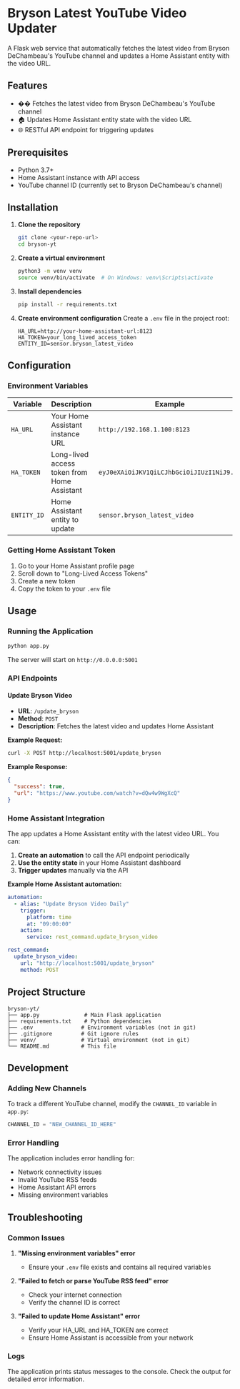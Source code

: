 # Bryson Latest YouTube Video Updater

A Flask web service that automatically fetches the latest video from Bryson DeChambeau's YouTube channel and updates a Home Assistant entity with the video URL.

## Features

- �� Fetches the latest video from Bryson DeChambeau's YouTube channel
- 🏠 Updates Home Assistant entity state with the video URL
- 🌐 RESTful API endpoint for triggering updates

## Prerequisites

- Python 3.7+
- Home Assistant instance with API access
- YouTube channel ID (currently set to Bryson DeChambeau's channel)

## Installation

1. **Clone the repository**
   ```bash
   git clone <your-repo-url>
   cd bryson-yt
   ```

2. **Create a virtual environment**
   ```bash
   python3 -m venv venv
   source venv/bin/activate  # On Windows: venv\Scripts\activate
   ```

3. **Install dependencies**
   ```bash
   pip install -r requirements.txt
   ```

4. **Create environment configuration**
   Create a `.env` file in the project root:
   ```env
   HA_URL=http://your-home-assistant-url:8123
   HA_TOKEN=your_long_lived_access_token
   ENTITY_ID=sensor.bryson_latest_video
   ```

## Configuration

### Environment Variables

| Variable | Description | Example |
|----------|-------------|---------|
| `HA_URL` | Your Home Assistant instance URL | `http://192.168.1.100:8123` |
| `HA_TOKEN` | Long-lived access token from Home Assistant | `eyJ0eXAiOiJKV1QiLCJhbGciOiJIUzI1NiJ9...` |
| `ENTITY_ID` | Home Assistant entity to update | `sensor.bryson_latest_video` |

### Getting Home Assistant Token

1. Go to your Home Assistant profile page
2. Scroll down to "Long-Lived Access Tokens"
3. Create a new token
4. Copy the token to your `.env` file

## Usage

### Running the Application

```bash
python app.py
```

The server will start on `http://0.0.0.0:5001`

### API Endpoints

#### Update Bryson Video
- **URL**: `/update_bryson`
- **Method**: `POST`
- **Description**: Fetches the latest video and updates Home Assistant

**Example Request:**
```bash
curl -X POST http://localhost:5001/update_bryson
```

**Example Response:**
```json
{
  "success": true,
  "url": "https://www.youtube.com/watch?v=dQw4w9WgXcQ"
}
```

### Home Assistant Integration

The app updates a Home Assistant entity with the latest video URL. You can:

1. **Create an automation** to call the API endpoint periodically
2. **Use the entity state** in your Home Assistant dashboard
3. **Trigger updates** manually via the API

**Example Home Assistant automation:**
```yaml
automation:
  - alias: "Update Bryson Video Daily"
    trigger:
      platform: time
      at: "09:00:00"
    action:
      service: rest_command.update_bryson_video

rest_command:
  update_bryson_video:
    url: "http://localhost:5001/update_bryson"
    method: POST
```

## Project Structure

```
bryson-yt/
├── app.py              # Main Flask application
├── requirements.txt    # Python dependencies
├── .env               # Environment variables (not in git)
├── .gitignore         # Git ignore rules
├── venv/              # Virtual environment (not in git)
└── README.md          # This file
```

## Development

### Adding New Channels

To track a different YouTube channel, modify the `CHANNEL_ID` variable in `app.py`:

```python
CHANNEL_ID = "NEW_CHANNEL_ID_HERE"
```

### Error Handling

The application includes error handling for:
- Network connectivity issues
- Invalid YouTube RSS feeds
- Home Assistant API errors
- Missing environment variables

## Troubleshooting

### Common Issues

1. **"Missing environment variables" error**
   - Ensure your `.env` file exists and contains all required variables

2. **"Failed to fetch or parse YouTube RSS feed" error**
   - Check your internet connection
   - Verify the channel ID is correct

3. **"Failed to update Home Assistant" error**
   - Verify your HA_URL and HA_TOKEN are correct
   - Ensure Home Assistant is accessible from your network

### Logs

The application prints status messages to the console. Check the output for detailed error information.
